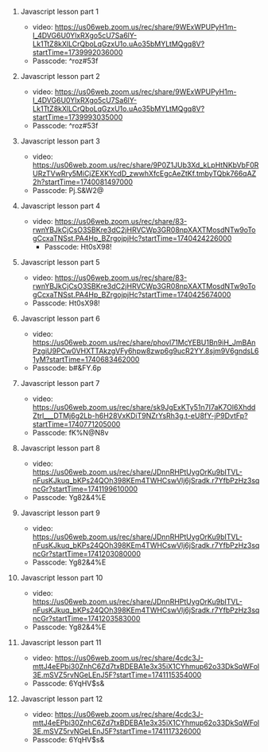 1. Javascript lesson part 1  
   * video: https://us06web.zoom.us/rec/share/9WExWPUPyH1m-I_4DVG6U0YlxRXgo5cU7Sa6lY-Lk1TtZ8kXlLCrQboLqGzxU1o.uAo35bMYLtMQgq8V?startTime=1739992036000
    * Passcode: ^roz#53f

2. Javascript lesson part 2
   * video: https://us06web.zoom.us/rec/share/9WExWPUPyH1m-I_4DVG6U0YlxRXgo5cU7Sa6lY-Lk1TtZ8kXlLCrQboLqGzxU1o.uAo35bMYLtMQgq8V?startTime=1739993035000
    * Passcode: ^roz#53f


3. Javascript lesson part 3
   * video: https://us06web.zoom.us/rec/share/9P0Z1JUb3Xd_kLpHtNKbVbF0RURzTVwRry5MiCjZEXKYcdD_zwwhXfcEgcAeZtKf.tmbyTQbk766qAZ2h?startTime=1740081497000
   * Passcode: Pj.S&W2@

4. Javascript lesson part 4
   * video: https://us06web.zoom.us/rec/share/83-rwnYBJkCjCsO3SBKre3dC2jHRVCWp3GR08npXAXTMosdNTw9oTogCcxaTNSst.PA4Hp_BZrgojpjHc?startTime=1740424226000
      * Passcode: Ht0sX98!

5. Javascript lesson part 5
      * video: https://us06web.zoom.us/rec/share/83-rwnYBJkCjCsO3SBKre3dC2jHRVCWp3GR08npXAXTMosdNTw9oTogCcxaTNSst.PA4Hp_BZrgojpjHc?startTime=1740425674000
      * Passcode: Ht0sX98!

6. Javascript lesson part 6
      * video: https://us06web.zoom.us/rec/share/phovl71McYEBU1Bn9iH_JmBAnPzgiU9PCw0VHXTTAkzgVFy6hpw8zwp6g9ucR2YY.8sjm9V6gndsL61yM?startTime=1740683462000
      * Passcode: b#&FY.6p
7. Javascript lesson part 7
      * video: https://us06web.zoom.us/rec/share/sk9JgExKTy51n7I7aK7Ol6XhddZtrl___DTMj6g2Lb-h6H28VxKDiT9NZrYsRh3g.t-eU8fY-jP9DvtFp?startTime=1740771205000
      * Passcode: fK%N@N8v

8. Javascript lesson part 8
      * video: https://us06web.zoom.us/rec/share/JDnnRHPtUygOrKu9bITVL-nFusKJkuq_bKPs24QOh398KEm4TWHCswVlj6jSradk.r7YfbPzHz3sqncGr?startTime=1741199610000
      * Passcode: Yg82&4%E

9. Javascript lesson part 9
      * video: https://us06web.zoom.us/rec/share/JDnnRHPtUygOrKu9bITVL-nFusKJkuq_bKPs24QOh398KEm4TWHCswVlj6jSradk.r7YfbPzHz3sqncGr?startTime=1741203080000
      * Passcode: Yg82&4%E

10. Javascript lesson part 10
      * video: https://us06web.zoom.us/rec/share/JDnnRHPtUygOrKu9bITVL-nFusKJkuq_bKPs24QOh398KEm4TWHCswVlj6jSradk.r7YfbPzHz3sqncGr?startTime=1741203583000
      * Passcode: Yg82&4%E

11. Javascript lesson part 11
      * video: https://us06web.zoom.us/rec/share/4cdc3J-mttJ4eEPbi30ZnhC6Zd7txBDEBA1e3x35iX1CYhmup62o33DkSqWFol3E.mSVZ5rvNGeLEnJ5F?startTime=1741115354000
      * Passcode: 6YqHV$s&

12. Javascript lesson part 12
      * video: https://us06web.zoom.us/rec/share/4cdc3J-mttJ4eEPbi30ZnhC6Zd7txBDEBA1e3x35iX1CYhmup62o33DkSqWFol3E.mSVZ5rvNGeLEnJ5F?startTime=1741117326000
      * Passcode: 6YqHV$s&